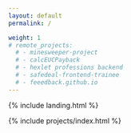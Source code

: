 ```yaml
---
layout: default
permalink: /

weight: 1
# remote_projects: 
  # - minesweeper-project
  # - calcEUCPayback
  # - hexlet professions backend    
  # - safedeal-frontend-trainee
  # - feeedback.github.io
---
```

{% include landing.html %}


{% include projects/index.html %}